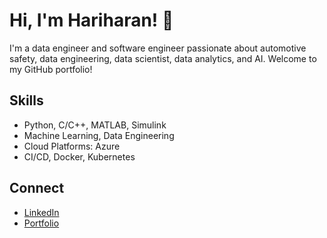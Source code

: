# Hi, I'm Hariharan! 👋

I'm a data engineer and software engineer passionate about automotive safety, data engineering, data scientist, data analytics, and AI. Welcome to my GitHub portfolio!

## Skills
- Python, C/C++, MATLAB, Simulink
- Machine Learning, Data Engineering
- Cloud Platforms: Azure
- CI/CD, Docker, Kubernetes

## Connect
- [LinkedIn](https://www.linkedin.com/in/hariharan-gopinath-290a51169/)
- [Portfolio]([https://hariharan.github.io](https://hariharandata.github.io/hariharan.github.io/))
